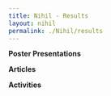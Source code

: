 ```yaml
---
title: Nihil - Results
layout: nihil
permalink: ./Nihil/results
---
```


**Poster Presentations**

**Articles**

**Activities**
